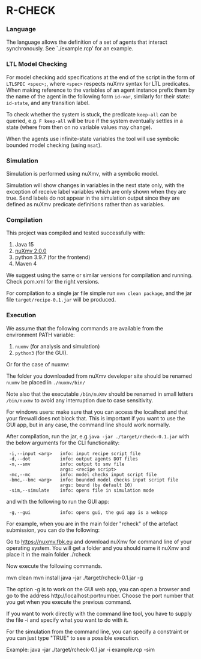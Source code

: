 # R-CHECK

### Language

The language allows the definition of a set of agents that interact synchronously. See `./example.rcp' for an example.

### LTL Model Checking

For model checking add specifications at the end of the script in the form of `LTLSPEC <spec>;`, where `<spec>` respects nuXmv syntax for LTL predicates. When making reference to the variables of an agent instance prefix them by the name of the agent in the following form `id-var`, similarly for their state: `id-state`, and any transition label.

To check whether the system is stuck, the predicate `keep-all` can be queried, e.g. `F keep-all` will be true if the system eventually settles in a state (where from then on no variable values may change).

When the agents use infinite-state variables the tool will use symbolic bounded model checking (using `msat`).

### Simulation

Simulation is performed using nuXmv, with a symbolic model.

Simulation will show changes in variables in the next state only, with the exception of receive label variables which are only shown when they are true. Send labels do not appear in the simulation output since they are defined as nuXmv predicate definitions rather than as variables.

### Compilation

This project was compiled and tested successfully with:
1. Java 15
2. [nuXmv 2.0.0](https://nuxmv.fbk.eu/)
3. python 3.9.7 (for the frontend)
4. Maven 4

We suggest using the same or similar versions for compilation and running. Check pom.xml for the right versions.

For compilation to a single jar file simple run `mvn clean package`, and the jar file `target/recipe-0.1.jar` will be produced.


### Execution

We assume that the following commands are available from the environment PATH variable:
1. `nuxmv` (for analysis and simulation)
2. `python3` (for the GUI).

Or  for the case of nuxmv:

The folder you downloaded from nuXmv developer site should be renamed `nuxmv` be placed in `./nuxmv/bin/`

Note also that the executable `/bin/nuXmv` should be renamed in small letters `/bin/nuxmv` to avoid any interruption due to case sensitivity.

For windows users: make sure that you can access the localhost and that your firewall does not block that. This is important if you want to use the GUI app, but in any case, the command line should work normally. 

After compilation, run the jar, e.g.`java -jar ./target/rcheck-0.1.jar` with the below arguments for the CLI functionality:

```
 -i,--input <arg>   info: input recipe script file
 -d,--dot           info: output agents DOT files
 -n,--smv           info: output to smv file
                    args: <recipe script>
 -mc,--mc           info: model checks input script file
 -bmc,--bmc <arg>   info: bounded model checks input script file
                    args: bound (by default 10)
 -sim,--simulate    info: opens file in simulation mode
 ```

and with the following to run the GUI app:
```
 -g,--gui           info: opens gui, the gui app is a webapp
 ```
 
 For example, when you are in the main folder "rcheck" of the artefact submission, you can do the following:
 
 Go to https://nuxmv.fbk.eu and download nuXmv for command line of your operating system.
 You will get a folder and you should name it nuXmv and place it in the main folder ./rcheck
 
 Now execute the following commands.
 
 mvn clean
 mvn install
 java -jar ./target/rcheck-0.1.jar -g         
 
The option -g is to work on the GUI web app, you can open a browser and go to the address http://localhost:portnumber. Choose the port number that you get when you execute the previous command.
 
 If you want to work directly with the command line tool, you have to supply the file  -i and specify what you want to do with it.
 
For the simulation from the command line, you can specify a constraint or you can just type "TRUE" to see a possible execution. 

Example: java -jar ./target/rcheck-0.1.jar -i example.rcp -sim
 
